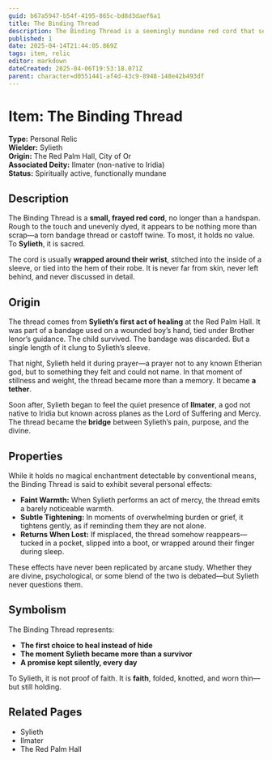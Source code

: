 ```yaml
---
guid: b67a5947-b54f-4195-865c-bd8d3daef6a1
title: The Binding Thread
description: The Binding Thread is a seemingly mundane red cord that serves as a personal relic and spiritual tether for Sylieth, connecting them to the god Ilmater and representing their commitment to mercy.
published: 1
date: 2025-04-14T21:44:05.869Z
tags: item, relic
editor: markdown
dateCreated: 2025-04-06T19:53:18.071Z
parent: character=d0551441-af4d-43c9-8948-148e42b493df
---
```


# Item: The Binding Thread

**Type:** Personal Relic  
**Wielder:** Sylieth  
**Origin:** The Red Palm Hall, City of Or  
**Associated Deity:** Ilmater (non-native to Iridia)  
**Status:** Spiritually active, functionally mundane  

## Description

The Binding Thread is a **small, frayed red cord**, no longer than a handspan. Rough to the touch and unevenly dyed, it appears to be nothing more than scrap—a torn bandage thread or castoff twine. To most, it holds no value. To **Sylieth**, it is sacred.

The cord is usually **wrapped around their wrist**, stitched into the inside of a sleeve, or tied into the hem of their robe. It is never far from skin, never left behind, and never discussed in detail.

## Origin

The thread comes from **Sylieth’s first act of healing** at the Red Palm Hall. It was part of a bandage used on a wounded boy’s hand, tied under Brother Ienor’s guidance. The child survived. The bandage was discarded. But a single length of it clung to Sylieth’s sleeve.

That night, Sylieth held it during prayer—a prayer not to any known Etherian god, but to something they felt and could not name. In that moment of stillness and weight, the thread became more than a memory. It became **a tether**.

Soon after, Sylieth began to feel the quiet presence of **Ilmater**, a god not native to Iridia but known across planes as the Lord of Suffering and Mercy. The thread became the **bridge** between Sylieth’s pain, purpose, and the divine.

## Properties

While it holds no magical enchantment detectable by conventional means, the Binding Thread is said to exhibit several personal effects:

- **Faint Warmth:** When Sylieth performs an act of mercy, the thread emits a barely noticeable warmth.  
- **Subtle Tightening:** In moments of overwhelming burden or grief, it tightens gently, as if reminding them they are not alone.  
- **Returns When Lost:** If misplaced, the thread somehow reappears—tucked in a pocket, slipped into a boot, or wrapped around their finger during sleep.

These effects have never been replicated by arcane study. Whether they are divine, psychological, or some blend of the two is debated—but Sylieth never questions them.

## Symbolism

The Binding Thread represents:
- **The first choice to heal instead of hide**  
- **The moment Sylieth became more than a survivor**  
- **A promise kept silently, every day**  

To Sylieth, it is not proof of faith. It is **faith**, folded, knotted, and worn thin—but still holding.

## Related Pages
- Sylieth  
- Ilmater  
- The Red Palm Hall
